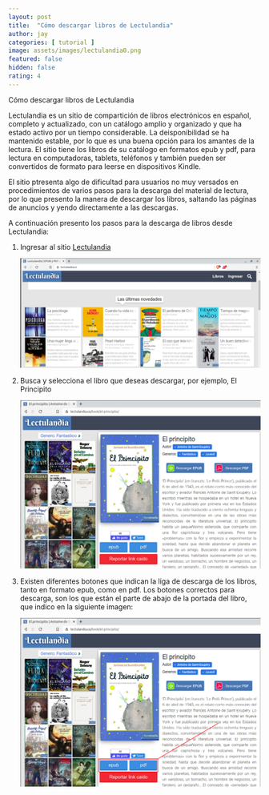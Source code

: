 ```yaml
---
layout: post
title:  "Cómo descargar libros de Lectulandia"
author: jay
categories: [ tutorial ]
image: assets/images/lectulandia0.png
featured: false
hidden: false
rating: 4
---
```


Cómo descargar libros de Lectulandia

Lectulandia es un sitio de compartición de libros electrónicos en español, completo y actualizado, con un catálogo amplio y organizado y que ha estado activo por un tiempo considerable. La deisponibilidad se ha mantenido estable, por lo que es una buena opción para los amantes de la lectura. El sitio tiene los libros de su catálogo en formatos epub y pdf, para lectura en computadoras, tablets, teléfonos y también pueden ser convertidos de formato para leerse en dispositivos Kindle.

El sitio ptresenta algo de dificultad para usuarios no muy versados en procedimientos de varios pasos para la descarga del material de lectura, por lo que presento la manera de descargar los libros, saltando las páginas de anuncios y yendo directamente a las descargas.

A continuación presento los pasos para la descarga de libros desde Lectulandia:

1. Ingresar al sitio [Lectulandia](https://www.lectulandia.co/)

   ![sitio](assets/images/lectulandia1.png)

2. Busca y selecciona el libro que deseas descargar, por ejemplo, El Principito

   ![libro](assets/images/lectulandia2.png)

3. Existen diferentes botones  que indican la liga de descarga de los libros, tanto en formato epub, como en pdf. Los botones correctos para descarga, son los que están el parte de abajo de la portada del libro, que indico en la siguiente imagen:

   ![botones](assets/images/lectulandia3.png)